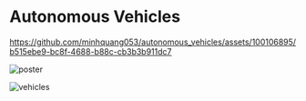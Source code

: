 # Autonomous Vehicles

https://github.com/minhquang053/autonomous_vehicles/assets/100106895/b515ebe9-bc8f-4688-b88c-cb3b3b911dc7

![poster](https://github.com/minhquang053/autonomous_vehicle/assets/100106895/d46ce6fb-2b7a-4fb4-87ef-a0605467c37e "Research project 2024")

![vehicles](https://github.com/minhquang053/autonomous_vehicle/assets/100106895/f95aee73-de40-4f3a-aa6a-f03a9bd3536d)

